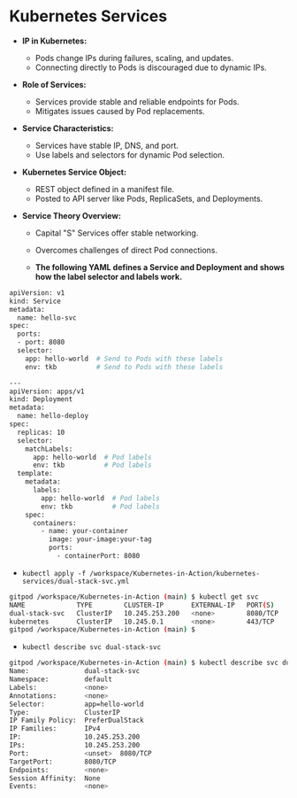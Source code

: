 # Kubernetes Services
- **IP in Kubernetes:**
  - Pods change IPs during failures, scaling, and updates.
  - Connecting directly to Pods is discouraged due to dynamic IPs.

- **Role of Services:**
  - Services provide stable and reliable endpoints for Pods.
  - Mitigates issues caused by Pod replacements.

- **Service Characteristics:**
  - Services have stable IP, DNS, and port.
  - Use labels and selectors for dynamic Pod selection.

- **Kubernetes Service Object:**
  - REST object defined in a manifest file.
  - Posted to API server like Pods, ReplicaSets, and Deployments.

- **Service Theory Overview:**
  - Capital "S" Services offer stable networking.
  - Overcomes challenges of direct Pod connections.

  - **The following YAML defines a Service and Deployment and shows how the label
selector and labels work.**
```bash
apiVersion: v1
kind: Service
metadata:
  name: hello-svc
spec:
  ports:
  - port: 8080
  selector:
    app: hello-world  # Send to Pods with these labels
    env: tkb          # Send to Pods with these labels

---
apiVersion: apps/v1
kind: Deployment
metadata:
  name: hello-deploy
spec:
  replicas: 10
  selector:
    matchLabels:
      app: hello-world  # Pod labels
      env: tkb          # Pod labels
  template:
    metadata:
      labels:
        app: hello-world  # Pod labels
        env: tkb          # Pod labels
    spec:
      containers:
        - name: your-container
          image: your-image:your-tag
          ports:
            - containerPort: 8080

```

- `kubectl apply -f /workspace/Kubernetes-in-Action/kubernetes-services/dual-stack-svc.yml`

```bash
gitpod /workspace/Kubernetes-in-Action (main) $ kubectl get svc
NAME             TYPE        CLUSTER-IP       EXTERNAL-IP   PORT(S)    AGE
dual-stack-svc   ClusterIP   10.245.253.200   <none>        8080/TCP   42s
kubernetes       ClusterIP   10.245.0.1       <none>        443/TCP    5d7h
gitpod /workspace/Kubernetes-in-Action (main) $ 
```

- `kubectl describe svc dual-stack-svc`

```bash
gitpod /workspace/Kubernetes-in-Action (main) $ kubectl describe svc dual-stack-svc
Name:              dual-stack-svc
Namespace:         default
Labels:            <none>
Annotations:       <none>
Selector:          app=hello-world
Type:              ClusterIP
IP Family Policy:  PreferDualStack
IP Families:       IPv4
IP:                10.245.253.200
IPs:               10.245.253.200
Port:              <unset>  8080/TCP
TargetPort:        8080/TCP
Endpoints:         <none>
Session Affinity:  None
Events:            <none>
```


